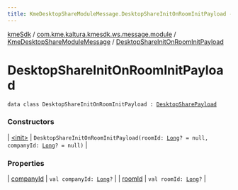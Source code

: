 ```yaml
---
title: KmeDesktopShareModuleMessage.DesktopShareInitOnRoomInitPayload - kmeSdk
---
```


[kmeSdk](../../../index.html) / [com.kme.kaltura.kmesdk.ws.message.module](../../index.html) / [KmeDesktopShareModuleMessage](../index.html) / [DesktopShareInitOnRoomInitPayload](./index.html)

# DesktopShareInitOnRoomInitPayload

`data class DesktopShareInitOnRoomInitPayload : `[`DesktopSharePayload`](../-desktop-share-payload/index.html)

### Constructors

| [&lt;init&gt;](-init-.html) | `DesktopShareInitOnRoomInitPayload(roomId: `[`Long`](https://kotlinlang.org/api/latest/jvm/stdlib/kotlin/-long/index.html)`? = null, companyId: `[`Long`](https://kotlinlang.org/api/latest/jvm/stdlib/kotlin/-long/index.html)`? = null)` |

### Properties

| [companyId](company-id.html) | `val companyId: `[`Long`](https://kotlinlang.org/api/latest/jvm/stdlib/kotlin/-long/index.html)`?` |
| [roomId](room-id.html) | `val roomId: `[`Long`](https://kotlinlang.org/api/latest/jvm/stdlib/kotlin/-long/index.html)`?` |

